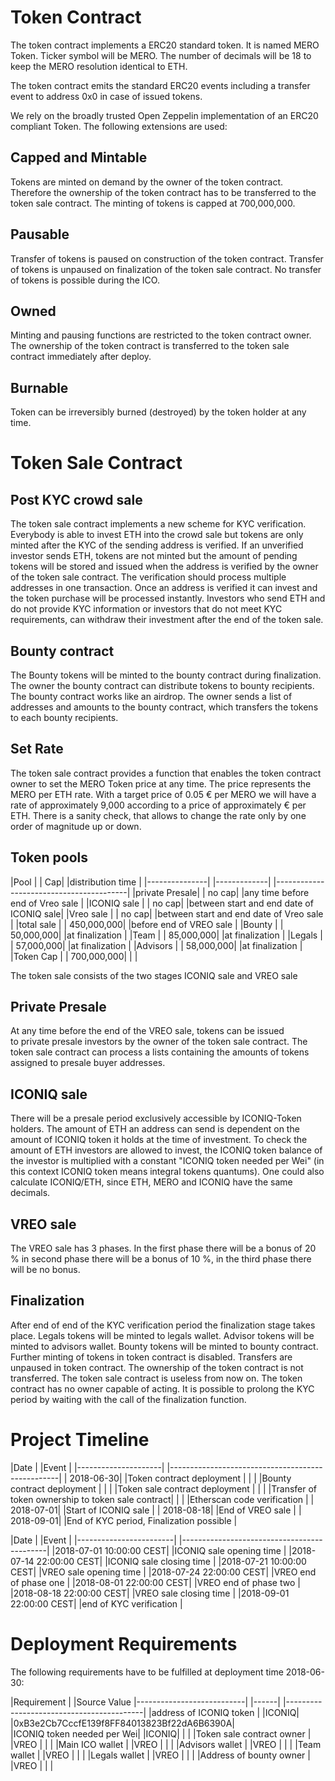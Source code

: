 Token Contract
===========

The token contract implements a ERC20 standard token. It is named MERO Token.
Ticker symbol will be MERO.
The number of decimals will be 18 to keep the MERO resolution identical to ETH.

The token contract emits the standard ERC20 events including a transfer
event to address 0x0 in case of issued tokens.

We rely on the broadly trusted Open Zeppelin implementation of an
ERC20 compliant Token. The following extensions are used:

Capped and Mintable
-------------------

Tokens are minted on demand by the owner of the token contract.
Therefore the ownership of the token contract has to be transferred to
the token sale contract. The minting of tokens is capped at 700,000,000.

Pausable
--------

Transfer of tokens is paused on construction of the token contract.
Transfer of tokens is unpaused on finalization of the token sale
contract. No transfer of tokens is possible during the ICO.

Owned
-----

Minting and pausing functions are restricted to the token contract
owner. The ownership of the token contract is transferred to the token
sale contract immediately after deploy.

Burnable
--------

Token can be irreversibly burned (destroyed) by the token holder at any
time.

Token Sale Contract
===================


Post KYC crowd sale
-------------------

The token sale contract implements a new scheme for KYC verification. Everybody is able to invest ETH into the crowd sale but tokens are only minted after the KYC of the sending address is verified.
If an unverified investor sends ETH, tokens are not minted but the amount of pending tokens will be stored and issued when the address is verified by the owner of the token sale contract.
The verification should process multiple addresses in one transaction.
Once an address is verified it can invest and the token purchase will be processed instantly. Investors who send ETH and do not provide KYC information or investors that do not meet KYC requirements, can withdraw their investment after the end of the token sale.

Bounty contract
---------------

The Bounty tokens will be minted to the bounty contract during finalization. The owner the bounty contract can distribute tokens to bounty recipients. The bounty contract works like an airdrop. The owner sends a list of addresses and amounts to the bounty contract, which transfers the tokens to each bounty recipients.


Set Rate
--------

The token sale contract provides a function that enables the token
contract owner to set the MERO Token price at any time. The
price represents the MERO per ETH rate. With a target
price of 0.05 € per MERO we will have a rate of
approximately 9,000 according to a price of approximately € per ETH.
There is a sanity check, that allows to change the rate only by one order of magnitude up or down.


Token pools
-----------

  |Pool           | |          Cap|  |distribution time                        |
  |---------------| |-------------|  |-----------------------------------------|
  |private Presale| |       no cap|  |any time before end of Vreo sale         |
  |ICONIQ sale	  | |       no cap|  |between start and end date of ICONIQ sale|
  |Vreo sale      | |       no cap|  |between start and end date of Vreo sale  |
  |total sale     | |  450,000,000|  |before end of VREO sale                  |
  |Bounty         | |   50,000,000|  |at finalization                          |
  |Team           | |   85,000,000|  |at finalization                          |
  |Legals         | |   57,000,000|  |at finalization                          |
  |Advisors       | |   58,000,000|  |at finalization                          |
  |Token Cap      | |  700,000,000|  |                                         |



The token sale consists of the two stages ICONIQ sale and VREO sale




Private Presale
---------------

At any time before the end of the VREO sale, tokens can be issued  
to private presale investors by the owner of the token sale contract. The token sale contract can process a lists containing the amounts of tokens assigned to presale buyer addresses.

ICONIQ sale
-----------

There will be a presale period exclusively accessible by ICONIQ-Token holders. The amount of ETH an address can send is dependent on the amount of ICONIQ token it holds at the time of investment.
To check the amount of ETH investors are allowed to invest, the ICONIQ token balance of the investor is multiplied with a constant "ICONIQ token needed per Wei" (in this context ICONIQ token means integral tokens quantums). One could also calculate ICONIQ/ETH, since ETH, MERO and ICONIQ have the same decimals.

VREO sale
---------

The VREO sale has 3 phases. In the first phase there will be a bonus of 20 % in second phase there will be a bonus of 10 %,  in the third phase there will be no bonus.

Finalization
------------

After end of end of the KYC verification period the finalization stage
takes place. Legals tokens will be minted to legals wallet. Advisor  tokens will be minted to advisors wallet. Bounty tokens will be minted to  bounty contract. Further minting of tokens in token contract is disabled. Transfers are unpaused in token contract. The ownership of the token
contract is not transferred. The token sale contract is useless from now
on. The token contract has no owner capable of acting.
It is possible to prolong the KYC period by waiting with the call of the finalization function.


Project Timeline
================


  |Date                 | |Event                                             |
  |---------------------| |--------------------------------------------------|
  |           2018-06-30| |Token contract deployment                         |
  |                     | |Bounty contract deployment                        |
  |                     | |Token sale contract deployment                    |
  |                     | |Transfer of token ownership to token sale contract|
  |                     | |Etherscan code verification                       |
  |           2018-07-01| |Start of ICONIQ sale                              |
  |           2018-08-18| |End of VREO sale                                  |
  |           2018-09-01| |End of KYC period, Finalization possible          |


  |Date                    | |Event                                       |
  |------------------------| |--------------------------------------------|
  |2018-07-01 10:00:00 CEST| |ICONIQ sale opening time                    |
  |2018-07-14 22:00:00 CEST| |ICONIQ sale closing time                    |
  |2018-07-21 10:00:00 CEST| |VREO sale opening time                      |
  |2018-07-24 22:00:00 CEST| |VREO end of phase one                       |
  |2018-08-01 22:00:00 CEST| |VREO end of phase two                       |
  |2018-08-18 22:00:00 CEST| |VREO sale closing time                      |
  |2018-09-01 22:00:00 CEST| |end of KYC verification                     |


Deployment Requirements
=======================

The following requirements have to be fulfilled at deployment time
2018-06-30:

|Requirement                | |Source         Value
|---------------------------| |------| |------------------------------------------|
|address of ICONIQ token    | |ICONIQ| |0xB3e2Cb7CccfE139f8FF84013823Bf22dA6B6390A|   
|ICONIQ token needed per Wei| |ICONIQ| |                                          |
|Token sale contract owner  | |VREO  | |                                          |
|Main ICO wallet            | |VREO  | |                                          |
|Advisors wallet            | |VREO  | |                                          |
|Team wallet                | |VREO  | |                                          |
|Legals wallet              | |VREO  | |                                          |
|Address of bounty owner    | |VREO  | |                                          |
